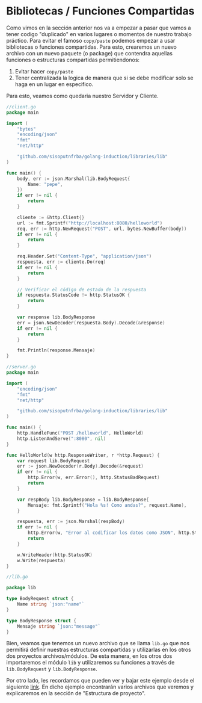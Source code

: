 # Bibliotecas / Funciones Compartidas

Como vimos en la sección anterior nos va a empezar a pasar que vamos a tener codigo "duplicado" en varios lugares o momentos de nuestro trabajo práctico. Para evitar el famoso `copy/paste` podemos empezar a usar bibliotecas o funciones compartidas. Para esto, crearemos un nuevo archivo con un nuevo paquete (o package) que contendra aquellas funciones o estructuras compartidas permitiendonos:

1. Evitar hacer `copy/paste`
2. Tener centralizada la logica de manera que si se debe modificar solo se haga en un lugar en especifico.

Para esto, veamos como quedaria nuestro Servidor y Cliente.

```go
//client.go
package main

import (
	"bytes"
	"encoding/json"
	"fmt"
	"net/http"

	"github.com/sisoputnfrba/golang-induction/libraries/lib"
)

func main() {
	body, err := json.Marshal(lib.BodyRequest{
		Name: "pepe",
	})
	if err != nil {
		return
	}

	cliente := &http.Client{}
	url := fmt.Sprintf("http://localhost:8080/helloworld")
	req, err := http.NewRequest("POST", url, bytes.NewBuffer(body))
	if err != nil {
		return
	}

	req.Header.Set("Content-Type", "application/json")
	respuesta, err := cliente.Do(req)
	if err != nil {
		return
	}

	// Verificar el código de estado de la respuesta
	if respuesta.StatusCode != http.StatusOK {
		return
	}

	var response lib.BodyResponse
	err = json.NewDecoder(respuesta.Body).Decode(&response)
	if err != nil {
		return
	}

	fmt.Println(response.Mensaje)
}
```

```go
//server.go
package main

import (
	"encoding/json"
	"fmt"
	"net/http"

	"github.com/sisoputnfrba/golang-induction/libraries/lib"
)

func main() {
	http.HandleFunc("POST /helloworld", HelloWorld)
	http.ListenAndServe(":8080", nil)
}

func HelloWorld(w http.ResponseWriter, r *http.Request) {
	var request lib.BodyRequest
	err := json.NewDecoder(r.Body).Decode(&request)
	if err != nil {
		http.Error(w, err.Error(), http.StatusBadRequest)
		return
	}

	var respBody lib.BodyResponse = lib.BodyResponse{
		Mensaje: fmt.Sprintf("Hola %s! Como andas?", request.Name),
	}

	respuesta, err := json.Marshal(respBody)
	if err != nil {
		http.Error(w, "Error al codificar los datos como JSON", http.StatusInternalServerError)
		return
	}

	w.WriteHeader(http.StatusOK)
	w.Write(respuesta)
}
```

```go
//lib.go

package lib

type BodyRequest struct {
	Name string `json:"name"`
}

type BodyResponse struct {
	Mensaje string `json:"message"`
}
```

Bien, veamos que tenemos un nuevo archivo que se llama `lib.go` que nos permitirá definir nuestras estructuras compartidas y utilizarlas en los otros dos proyectos archivos/módulos. De esta manera, en los otros dos importaremos el módulo `lib` y utilizaremos su funciones a través de `lib.BodyRequest` y `lib.BodyResponse`.

Por otro lado, les recordamos que pueden ver y bajar este ejemplo desde el siguiente [link](https://github.com/sisoputnfrba/golang-induction/tree/main/docs/libraries). En dicho ejemplo encontrarán varios archivos que veremos y explicaremos en la sección de "Estructura de proyecto".
